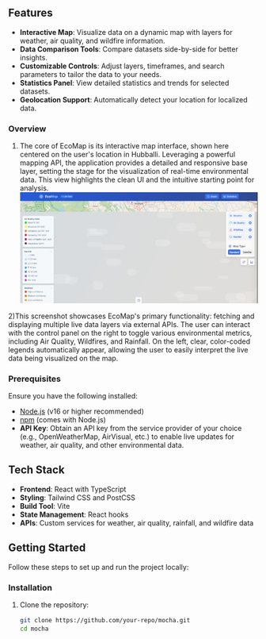 ## Features

- **Interactive Map**: Visualize data on a dynamic map with layers for weather, air quality, and wildfire information.
- **Data Comparison Tools**: Compare datasets side-by-side for better insights.
- **Customizable Controls**: Adjust layers, timeframes, and search parameters to tailor the data to your needs.
- **Statistics Panel**: View detailed statistics and trends for selected datasets.
- **Geolocation Support**: Automatically detect your location for localized data.

### Overview 
1) The core of EcoMap is its interactive map interface, shown here centered on the user's location in Hubballi. Leveraging a powerful mapping API, the application provides a detailed and responsive base layer, setting the stage for the visualization of real-time environmental data. This view highlights the clean UI and the intuitive starting point for analysis.
![alt text](image.png)

2)This screenshot showcases EcoMap's primary functionality: fetching and displaying multiple live data layers via external APIs. The user can interact with the control panel on the right to toggle various environmental metrics, including Air Quality, Wildfires, and Rainfall. On the left, clear, color-coded legends automatically appear, allowing the user to easily interpret the live data being visualized on the map.
### Prerequisites
Ensure you have the following installed:

- [Node.js](https://nodejs.org/) (v16 or higher recommended)
- [npm](https://www.npmjs.com/) (comes with Node.js)
- **API Key**: Obtain an API key from the service provider of your choice (e.g., OpenWeatherMap, AirVisual, etc.) to enable live updates for weather, air quality, and other environmental data.

## Tech Stack

- **Frontend**: React with TypeScript
- **Styling**: Tailwind CSS and PostCSS
- **Build Tool**: Vite
- **State Management**: React hooks
- **APIs**: Custom services for weather, air quality, rainfall, and wildfire data

## Getting Started

Follow these steps to set up and run the project locally:




### Installation

1. Clone the repository:
   ```bash
   git clone https://github.com/your-repo/mocha.git
   cd mocha